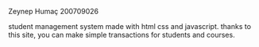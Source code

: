 Zeynep Humaç 200709026

student management system made with html css and javascript. thanks to this site, you can make simple transactions for students and courses.
